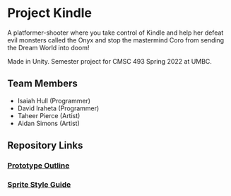 # Project Kindle
A platformer-shooter where you take control of Kindle and help her defeat evil monsters called the Onyx and stop the mastermind Coro from sending the Dream World into doom!

Made in Unity. Semester project for CMSC 493 Spring 2022 at UMBC.

## Team Members
- Isaiah Hull (Programmer)
- David Iraheta (Programmer)
- Taheer Pierce (Artist)
- Aidan Simons (Artist)

## Repository Links
### [Prototype Outline](https://github.com/Dreamer13sq/project-kindle/blob/main/ref/outline_prototype.md)
### [Sprite Style Guide](https://github.com/Dreamer13sq/project-kindle/blob/main/ref/sprite_style_guide.md)
